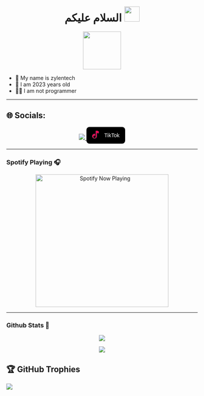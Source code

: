 <h1 align="center">السلام عليكم <img src="https://user-images.githubusercontent.com/1303154/88677602-1635ba80-d120-11ea-84d8-d263ba5fc3c0.gif" width="40px" alt=""><br></h1>
<p align="center">
  <img src="https://avatars.githubusercontent.com/u/175926638?s=400&u=1381a3541b4db79dfd0b0f05d03c3363d2c6a8c0&v=4" height=100 />
</p>

<p align="center">

- 👤 My name is zylentech
- 💌 I am 2023 years old 
- 👨‍💻 I am not programmer

</p>

------
## 🌐 Socials:
<p align="center">
<a href="https://instagram.com/zeeoneofc"><img src="https://img.shields.io/badge/Instagram-E4405F?style=for-the-badge&logo=instagram&logoColor=white"/>
<a href="https://tiktok.com/@zylendev" style="text-decoration: none; display: inline-flex; align-items: center; background-color: #000; color: white; padding: 10px 15px; border-radius: 8px; font-family: Arial, sans-serif; font-size: 14px;">
  <svg xmlns="http://www.w3.org/2000/svg" viewBox="0 0 36 36" fill="none" width="24" height="24" style="margin-right: 8px;">
    <path d="M21.5 0H14.5V24C14.5 26.8 12.2 29 9.5 29C6.8 29 4.5 26.8 4.5 24C4.5 21.2 6.8 19 9.5 19C10.3 19 11.1 19.2 11.8 19.5V12.6C11 12.4 10.3 12.2 9.5 12.2C4.3 12.2 0.5 16 0.5 21.2C0.5 26.4 4.3 30.2 9.5 30.2C14.7 30.2 18.5 26.4 18.5 21.2V7.5C20.5 9 23.2 9.9 26 9.9V2.2C24.5 2.2 23 1.6 21.5 0Z" fill="#00F2EA"/>
    <path d="M26 2.2V9.9C23.2 9.9 20.5 9 18.5 7.5V21.2C18.5 26.4 14.7 30.2 9.5 30.2C4.3 30.2 0.5 26.4 0.5 21.2C0.5 16 4.3 12.2 9.5 12.2C10.3 12.2 11 12.4 11.8 12.6V19.5C11.1 19.2 10.3 19 9.5 19C6.8 19 4.5 21.2 4.5 24C4.5 26.8 6.8 29 9.5 29C12.2 29 14.5 26.8 14.5 24V0H21.5C23 1.6 24.5 2.2 26 2.2Z" fill="#FF0050"/>
  </svg>
  TikTok
</a>
  
------

### Spotify Playing 🎧

<p align="center">
  <a href="https://open.spotify.com/user/31nuzemgd72h4llo3dnl2pshegeu?si=qHWmVIfBQhy2KyH0dJgQ2Q&utm_source=copy-link" target="_blank"><img src="https://now-playing-on-spotify.vercel.app/api/spotify" alt="Spotify Now Playing" width="350"/></a>
</p>


------

### Github Stats 🚀

<p align="center"><a href="https://github.com/ZylenMods"><img src="https://github-readme-stats.vercel.app/api?username=ZylenMods&theme=radical"></a></p>
<p align="center"><a href="https://github.com/ZylenMods"><img src="https://github-readme-stats.vercel.app/api/top-langs/?username=ZylenMods&theme=radical&hide_border=false&include_all_commits=false&count_private=false&layout=compact"></a></p> 

## 🏆 GitHub Trophies
![](https://github-profile-trophy.vercel.app/?username=ZylenMods&theme=radical&no-frame=false&no-bg=true&margin-w=4)
